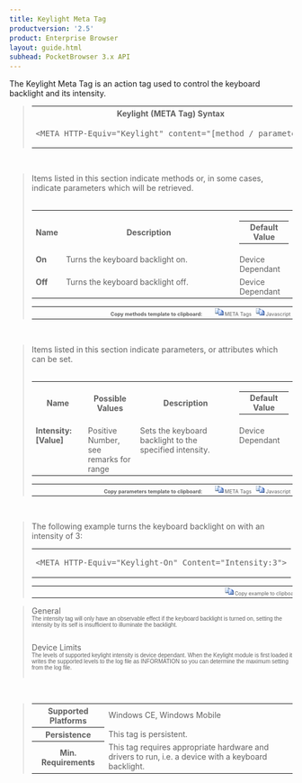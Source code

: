 ```yaml
---
title: Keylight Meta Tag
productversion: '2.5'
product: Enterprise Browser
layout: guide.html
subhead: PocketBrowser 3.x API
---
```


The Keylight Meta Tag is an action tag used to control the keyboard backlight and its intensity.

<div id="SyntaxSpan" style="display:block">
<blockquote>
<table class="clsSyntax" cellspacing="1" cellpadding="3" width="95%">
<tr>
<th class="clsSyntaxHeadings">Keylight (META Tag) Syntax
</th>
</tr>
<tr>
<td class="clsSyntaxCells">
<pre class="clsSyntaxCells">&lt;META HTTP-Equiv="Keylight" content="[method / parameter&gt;</pre>
</td>
</tr>
</table>
</blockquote><br></div>
<div id="ParametersWOSpan" style="display:block">
<blockquote>
Items listed in this section indicate methods or, in some cases, indicate parameters which will be retrieved.
<BR><BR><table class="clsSyntax" cellspacing="1" cellpadding="3" width="95%">
<col width="10%">
<col width="68%">
<col width="22%">
<tr>
<th class="clsSyntaxHeadings">Name</th>
<th class="clsSyntaxHeadings">Description</th>
<th class="clsSyntaxHeadings">
<table cellspacing="0" cellpadding="0">
<tr>
  <td width="85%" class="clsSyntaxHeadings" style="border-bottom-style: none;">Default Value</td>
</tr>
</table>
</th>
</tr>
<tr>
<td valign="top" class="clsSyntaxCells"><b>On</b></td>
<td valign="top" class="clsSyntaxCells">Turns the keyboard backlight on.</td>
<td valign="top" class="clsSyntaxCells">Device Dependant</td>
</tr>
<tr>
<td valign="top" class="clsSyntaxCells"><b>Off</b></td>
<td valign="top" class="clsSyntaxCells">Turns the keyboard backlight off.</td>
<td valign="top" class="clsSyntaxCells">Device Dependant</td>
</tr>
</table>
<table cellspacing="1" cellpadding="3" width="95%">
<col width="78%">
<col width="8%">
<col width="1%">
<col width="5%">
<col width="1%">
<col width="5%">
<col width="2%">
<tr align="right">
<td></td>
<td valign="bottom" style="border-bottom-style: none;font-weight:normal;font-size:xx-small;"><nobr><b>Copy methods template to clipboard:</b></nobr></td>
<td></td>
<td valign="bottom" style="border-bottom-style: none;font-weight:normal;font-size:xx-small;"><nobr><img id="imgCopyDefaultsWO" alt="Copy META Tag template to clipboard" onclick="CopyTemplate('txtMETATemplateWO')" onmouseover="this.style.cursor='hand'" src="../Resources/CopyDefaults.gif">
	META Tags
</nobr></td>
<td></td>
<td valign="middle" style="border-bottom-style: none;font-weight:normal;font-size:xx-small;"><nobr><img id="imgCopyDefaultsWO" alt="Copy Javascript template to clipboard" onclick="CopyTemplate('txtJavascriptTemplateWO')" onmouseover="this.style.cursor='hand'" src="../Resources/CopyDefaults.gif">
	Javascript
</nobr></td>
<td></td>
</tr>
</table>
<div style="display:none"><textarea id="txtMETATemplateWO">&lt;!-- 
The Keylight META Tag is an action tag used to illuminate / extinguish the keyboard backlight as well as setting the intensity of the keylight.
--&gt;

&lt;!-- &lt;META HTTP-Equiv="Keylight" Content="On"&gt; --&gt;      &lt;!-- Turns the keyboard backlight on. --&gt;
&lt;!-- &lt;META HTTP-Equiv="Keylight" Content="Off"&gt; --&gt;      &lt;!-- Turns the keyboard backlight off. --&gt;</textarea></div>
<div style="display:none"><textarea id="txtJavascriptTemplateWO">&lt;script&gt;
/*
The Keylight META Tag is an action tag used to illuminate / extinguish the keyboard backlight as well as setting the intensity of the keylight.
*/

function doKeylightInit()
{
var objGeneric = new ActiveXObject("PocketBrowser.Generic");

//objGeneric.InvokeMETAFunction('Keylight', 'On');      /* Turns the keyboard backlight on. */
//objGeneric.InvokeMETAFunction('Keylight', 'Off');      /* Turns the keyboard backlight off. */

}
&lt;/script&gt;</textarea></div>
</blockquote><br></div>
<div id="ParametersWSpan" style="display:block">
<blockquote>
Items listed in this section indicate parameters, or attributes which can be set.
<BR><BR><table class="clsSyntax" cellspacing="1" cellpadding="3" width="95%">
<col width="20%">
<col width="20%">
<col width="38%">
<col width="22%">
<tr>
<th class="clsSyntaxHeadings">Name</th>
<th class="clsSyntaxHeadings">Possible Values</th>
<th class="clsSyntaxHeadings">Description</th>
<th class="clsSyntaxHeadings">
<table cellspacing="0" cellpadding="0">
<tr>
  <td width="85%" class="clsSyntaxHeadings" style="border-bottom-style: none;">Default Value</td>
</tr>
</table>
</th>
</tr>
<tr>
<td valign="top" class="clsSyntaxCells"><b>Intensity:[Value]
					</b></td>
<td valign="top" class="clsSyntaxCells">Positive Number, see remarks for range</td>
<td valign="top" class="clsSyntaxCells">Sets the keyboard backlight to the specified intensity.</td>
<td valign="top" class="clsSyntaxCells">Device Dependant</td>
</tr>
</table>
<table cellspacing="1" cellpadding="3" width="95%">
<col width="78%">
<col width="8%">
<col width="1%">
<col width="5%">
<col width="1%">
<col width="5%">
<col width="2%">
<tr align="right">
<td></td>
<td valign="bottom" style="border-bottom-style: none;font-weight:normal;font-size:xx-small;"><nobr><b>Copy parameters template to clipboard:</b></nobr></td>
<td></td>
<td valign="bottom" style="border-bottom-style: none;font-weight:normal;font-size:xx-small;"><nobr><img id="imgCopyDefaultsW" alt="Copy META Tag template to clipboard" onclick="CopyTemplate('txtMETATemplateW')" onmouseover="this.style.cursor='hand'" src="../Resources/CopyDefaults.gif">
	META Tags
</nobr></td>
<td></td>
<td valign="middle" style="border-bottom-style: none;font-weight:normal;font-size:xx-small;"><nobr><img id="imgCopyDefaultsW" alt="Copy Javascript template to clipboard" onclick="CopyTemplate('txtJavascriptTemplateW')" onmouseover="this.style.cursor='hand'" src="../Resources/CopyDefaults.gif">
	Javascript
</nobr></td>
<td></td>
</tr>
</table>
<div style="display:none"><textarea id="txtMETATemplateW">&lt;!-- 
The Keylight META Tag is an action tag used to illuminate / extinguish the keyboard backlight as well as setting the intensity of the keylight.
--&gt;

&lt;!-- &lt;META HTTP-Equiv="Keylight" Content="Intensity:[Value]"&gt; --&gt;      &lt;!-- Sets the keyboard backlight to the specified intensity. --&gt;</textarea></div>
<div style="display:none"><textarea id="txtJavascriptTemplateW">&lt;script&gt;
/*
The Keylight META Tag is an action tag used to illuminate / extinguish the keyboard backlight as well as setting the intensity of the keylight.
*/

function doKeylightInit()
{
var objGeneric = new ActiveXObject("PocketBrowser.Generic");

//objGeneric.InvokeMETAFunction('Keylight', 'Intensity:[Value]');      /* Sets the keyboard backlight to the specified intensity. */

}
&lt;/script&gt;</textarea></div>
</blockquote><br></div>

<div id="ExamplesSpan" style="display:block">
<blockquote>
<p>The following example turns the keyboard backlight on with an intensity of 3:</p>
<table class="clsSyntax" cellspacing="1" cellpadding="3" width="95%">
<tr>
<td>
<pre class="clsSyntaxCells">
&lt;META HTTP-Equiv="Keylight-On" Content="Intensity:3"&gt;
</pre>
</td>
</tr>
</table>
<table cellspacing="1" cellpadding="3" width="95%">
<col width="85%">
<col width="15%">
<tr align="right">
<td></td>
<td valign="bottom" style="border-bottom-style: none;font-weight:normal;font-size:xx-small;"><nobr><img id="imgCopyDefaults" alt="Copy example to clipboard" onmouseover="this.style.cursor='hand'" src="../Resources/CopyDefaults.gif" onclick="CopyTemplate('ID0E5B');">
	Copy example to clipboard
</nobr></td>
</tr>
</table>
<div id="Examples" style="display:none"><textarea id="ID0E5B">&lt;!-- 
The following example turns the keyboard backlight on with an intensity of 3:
--&gt;

&lt;META HTTP-Equiv="Keylight-On" Content="Intensity:3"&gt;
</textarea></div>
</blockquote>
</div>
<div id="RemarksSpan" style="display:block">
<blockquote>
<DIV class="clsRef">General</DIV>
<DIV style="font-family:verdana,arial,helvetica;font-size:x-small;">The intensity tag will only have an observable effect if the keyboard backlight is turned on, setting the intensity by its self is insufficient to illuminate the backlight.</DIV>
<pre style="font-family:courier;font-size:small;"></pre>
<DIV class="clsRef">Device Limits</DIV>
<DIV style="font-family:verdana,arial,helvetica;font-size:x-small;">The levels of supported keylight intensity is device dependant.  When the Keylight module is first loaded it writes the supported levels to the log file as INFORMATION so you can determine the maximum setting from the log file.</DIV>
<pre style="font-family:courier;font-size:small;"></pre>
</blockquote><br></div>
<div id="InfoSpan" style="display:block">
<blockquote>
<table>
<tr>
<th>Supported Platforms</th>
<td>Windows CE, Windows Mobile</td>
</tr>
<tr>
<th>Persistence</th>
<td>This tag is persistent.</td>
</tr>
<tr>
<th>Min. Requirements</th>
<td>This tag requires appropriate hardware and drivers to run, i.e. a device with a keyboard backlight.</td>
</tr>
</table>
</blockquote><br></div>
<div id="DefaultParamsSpan" style="display:none">
<pre><textarea id="DefaultParameters"></textarea></pre>
</div>
